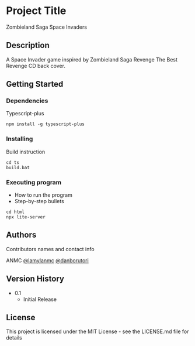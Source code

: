 # Project Title

Zombieland Saga Space Invaders

## Description

A Space Invader game inspired by Zombieland Saga Revenge The Best Revenge CD back cover.

## Getting Started

### Dependencies

Typescript-plus

```
npm install -g typescript-plus
```

### Installing

Build instruction
```
cd ts
build.bat
```

### Executing program

* How to run the program
* Step-by-step bullets
```
cd html
npx lite-server
```


## Authors

Contributors names and contact info

ANMC
[@lamylanmc](https://twitter.com/lamylanmc)
[@danborutori](https://twitter.com/danborutori)

## Version History

* 0.1
    * Initial Release

## License

This project is licensed under the MIT License - see the LICENSE.md file for details

